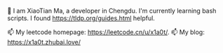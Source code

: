 👋 I am XiaoTian Ma, a developer in Chengdu. I'm currently learning bash scripts. I found https://tldp.org/guides.html helpful. 

📫 My leetcode homepage: https://leetcode.cn/u/x1a0t/.
📫 My blog: https://x1a0t.zhubai.love/
<!--
**405028157/405028157** is a ✨ _special_ ✨ repository because its `README.md` (this file) appears on your GitHub profile.

Here are some ideas to get you started:

- 🔭 I’m currently working on ...
- 🌱 I’m currently learning ...
- 👯 I’m looking to collaborate on ...
- 🤔 I’m looking for help with ...
- 💬 Ask me about ...
- 📫 How to reach me: ...
- 😄 Pronouns: ...
- ⚡ Fun fact: ...
-->
